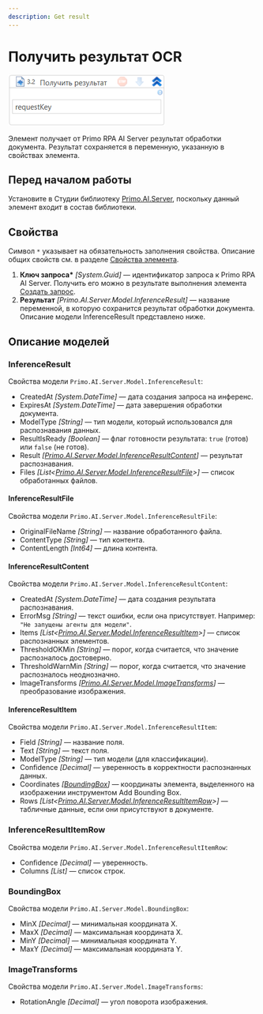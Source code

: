 ```yaml
---
description: Get result
---
```


# Получить результат OCR

![](<../../../../.gitbook/assets1/windows_items/WFPrimoAIGetInference.png>)

Элемент получает от Primo RPA AI Server результат обработки документа. Результат сохраняется в переменную, указанную в свойствах элемента.


## Перед началом работы

Установите в Студии библиотеку [Primo.AI.Server](https://docs.primo-rpa.ru/primo-rpa/g_elements/el_extra/ai_server), поскольку данный элемент входит в состав библиотеки.


## Свойства
Символ `*` указывает на обязательность заполнения свойства. Описание общих свойств см. в разделе [Свойства элемента](https://docs.primo-rpa.ru/primo-rpa/primo-studio/process/elements#svoistva-elementa).
  
1. **Ключ запроса\*** *[System.Guid]* — идентификатор запроса к Primo RPA AI Server. Получить его можно в результате выполнения элемента [Создать запрос](https://docs.primo-rpa.ru/primo-rpa/g_elements/el_extra/ai_server/createrequest).
1. **Результат** *[Primo.AI.Server.Model.InferenceResult]* — название переменной, в которую сохранится результат обработки документа. Описание модели InferenceResult представлено ниже.


## Описание моделей

### InferenceResult

Свойства модели `Primo.AI.Server.Model.InferenceResult`:
- CreatedAt *[System.DateTime]* — дата создания запроса на инференс.
- ExpiresAt *[System.DateTime]* — дата завершения обработки документа.
- ModelType *[String]* — тип модели, который использовался для распознавания данных.
- ResultIsReady *[Boolean]* — флаг готовности результата: `true` (готов) или `false` (не готов).
- Result *[[Primo.AI.Server.Model.InferenceResultContent](https://docs.primo-rpa.ru/primo-rpa/g_elements/el_extra/ai_server/getresult#inferenceresultcontent)]* — результат распознавания. 
- Files *[List\<[Primo.AI.Server.Model.InferenceResultFile](https://docs.primo-rpa.ru/primo-rpa/g_elements/el_extra/ai_server/getresult#inferenceresultfile)>]* — список обработанных файлов. 


#### InferenceResultFile

Свойства модели `Primo.AI.Server.Model.InferenceResultFile`:
- OriginalFileName *[String]* — название обработанного файла.
- ContentType *[String]* — тип контента.
- ContentLength *[Int64]* — длина контента.

#### InferenceResultContent

Свойства модели `Primo.AI.Server.Model.InferenceResultContent`:
- CreatedAt *[System.DateTime]* — дата создания результата распознавания.
- ErrorMsg *[String]* — текст ошибки, если она присутствует. Например: `"Не запущены агенты для модели"`.
- Items *[List\<[Primo.AI.Server.Model.InferenceResultItem](https://docs.primo-rpa.ru/primo-rpa/g_elements/el_extra/ai_server/getresult#inferenceresultitem)>]* — список распознанных элементов. 
- ThresholdOKMin *[String]* — порог, когда считается, что значение распозналось достоверно.
- ThresholdWarnMin *[String]* — порог, когда считается, что значение распозналось неоднозначно.
- ImageTransforms *[[Primo.AI.Server.Model.ImageTransforms](https://docs.primo-rpa.ru/primo-rpa/g_elements/el_extra/ai_server/getresult#imagetransforms)]* — преобразование изображения.

#### InferenceResultItem

Свойства модели `Primo.AI.Server.Model.InferenceResultItem`:
- Field *[String]* — название поля.
- Text *[String]* — текст поля.
- ModelType *[String]* — тип модели (для классификации).
- Confidence *[Decimal]* — уверенность в корректности распознанных данных.
- Coordinates *[[BoundingBox](https://docs.primo-rpa.ru/primo-rpa/g_elements/el_extra/ai_server/getresult#boundingbox)]* — координаты элемента, выделенного на изображении инструментом Add Bounding Box. 
- Rows *[List\<[Primo.AI.Server.Model.InferenceResultItemRow](https://docs.primo-rpa.ru/primo-rpa/g_elements/el_extra/ai_server/getresult#inferenceresultitemrow)>]* — табличные данные, если они присутствуют в документе.

### InferenceResultItemRow

Свойства модели `Primo.AI.Server.Model.InferenceResultItemRow`:
- Confidence *[Decimal]* — уверенность.
- Columns *[List<String>]* — список строк.


### BoundingBox
Свойства модели `Primo.AI.Server.Model.BoundingBox`:
- MinX *[Decimal]* — минимальная координата X.
- MaxX *[Decimal]* — максимальная координата X.
- MinY *[Decimal]* — минимальная координата Y.
- MaxY *[Decimal]* — максимальная координата Y.

### ImageTransforms
Свойства модели `Primo.AI.Server.Model.ImageTransforms`:
- RotationAngle *[Decimal]* — угол поворота изображения.
